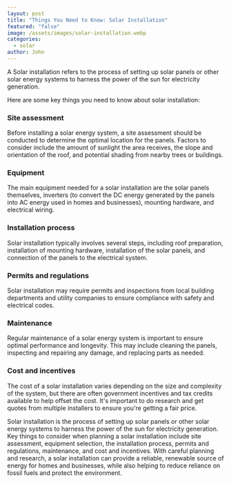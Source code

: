 ```yaml
---
layout: post
title: "Things You Need to Know: Solar Installation"
featured: "false"
image: /assets/images/solar-installation.webp
categories:
  - solar
author: John
---
```

A Solar installation refers to the process of setting up solar panels or other solar energy systems to harness the power of the sun for electricity generation. 



Here are some key things you need to know about solar installation:

### Site assessment

Before installing a solar energy system, a site assessment should be conducted to determine the optimal location for the panels. Factors to consider include the amount of sunlight the area receives, the slope and orientation of the roof, and potential shading from nearby trees or buildings.

### Equipment

The main equipment needed for a solar installation are the solar panels themselves, inverters (to convert the DC energy generated by the panels into AC energy used in homes and businesses), mounting hardware, and electrical wiring.

### Installation process

Solar installation typically involves several steps, including roof preparation, installation of mounting hardware, installation of the solar panels, and connection of the panels to the electrical system.

### Permits and regulations

Solar installation may require permits and inspections from local building departments and utility companies to ensure compliance with safety and electrical codes.

### Maintenance

Regular maintenance of a solar energy system is important to ensure optimal performance and longevity. This may include cleaning the panels, inspecting and repairing any damage, and replacing parts as needed.

### Cost and incentives

The cost of a solar installation varies depending on the size and complexity of the system, but there are often government incentives and tax credits available to help offset the cost. It's important to do research and get quotes from multiple installers to ensure you're getting a fair price.

Solar installation is the process of setting up solar panels or other solar energy systems to harness the power of the sun for electricity generation. Key things to consider when planning a solar installation include site assessment, equipment selection, the installation process, permits and regulations, maintenance, and cost and incentives. With careful planning and research, a solar installation can provide a reliable, renewable source of energy for homes and businesses, while also helping to reduce reliance on fossil fuels and protect the environment.